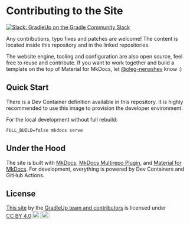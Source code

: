 # Contributing to the Site

[![Slack: GradleUp on the Gradle Community Slack](https://img.shields.io/badge/Slack-%23hacktoberfest-brightgreen?style=flat&logo=slack)](./docs/community/participate.md#slack)

Any contributions, typo fixes and patches are welcome!
The content is located inside this repository and in the
linked repositories.

The website engine, tooling and configuration are also open source,
feel free to reuse and contribute.
If you want to work together and build a template on the top of Material for MkDocs,
let [@oleg-nenashev](https://github.com/oleg-nenashev) know :)

## Quick Start

There is a Dev Container definition available in this repository.
It is highly recommended to use this image to
provision the developer environment.

For the local development without full rebuild:

```shell
FULL_BUILD=false mkdocs serve
```

## Under the Hood

The site is built with [MkDocs](https://www.mkdocs.org/),
[MkDocs Multirepo Plugin](https://github.com/jdoiro3/mkdocs-multirepo-plugin/tree/main),
and [Material for MkDocs](https://squidfunk.github.io/mkdocs-material).
For development, everything is powered by Dev Containers and GitHub Actions.

## License

<p xmlns:cc="http://creativecommons.org/ns#" xmlns:dct="http://purl.org/dc/terms/"><a property="dct:title" rel="cc:attributionURL" href="https://gradleup.com/">This site</a> by the <a rel="cc:attributionURL dct:creator" property="cc:attributionName" href="https://github.com/GradleUp">GradleUp team and contributors</a> is licensed under <a href="https://creativecommons.org/licenses/by/4.0/?ref=chooser-v1" target="_blank" rel="license noopener noreferrer" style="display:inline-block;">CC BY 4.0<img style="height:22px!important;margin-left:3px;vertical-align:text-bottom;" src="https://mirrors.creativecommons.org/presskit/icons/cc.svg?ref=chooser-v1" alt=""><img style="height:22px!important;margin-left:3px;vertical-align:text-bottom;" src="https://mirrors.creativecommons.org/presskit/icons/by.svg?ref=chooser-v1" alt=""></a></p>

